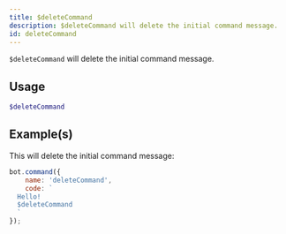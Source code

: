 ```yaml
---
title: $deleteCommand
description: $deleteCommand will delete the initial command message.
id: deleteCommand
---
```


`$deleteCommand` will delete the initial command message.

## Usage

```php
$deleteCommand
```

## Example(s)

This will delete the initial command message:

```javascript
bot.command({
    name: 'deleteCommand',
    code: `
  Hello!
  $deleteCommand
  `
});
```

